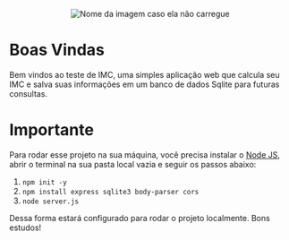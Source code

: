 <div align="center">

![Nome da imagem caso ela não carregue](https://www.cefidi.com.br/wp-content/uploads/2018/09/imc.png)

</div>

# Boas Vindas
Bem vindos ao teste de IMC, uma simples aplicação web que calcula seu IMC e salva suas informações em um banco de dados Sqlite para futuras consultas.

# Importante
Para rodar esse projeto na sua máquina, você precisa instalar o [Node JS](https://nodejs.org/pt), abrir o terminal na sua pasta local vazia e seguir os passos abaixo:
1. `npm init -y`
2. `npm install express sqlite3 body-parser cors`
3. `node server.js`

Dessa forma estará configurado para rodar o projeto localmente. Bons estudos!
